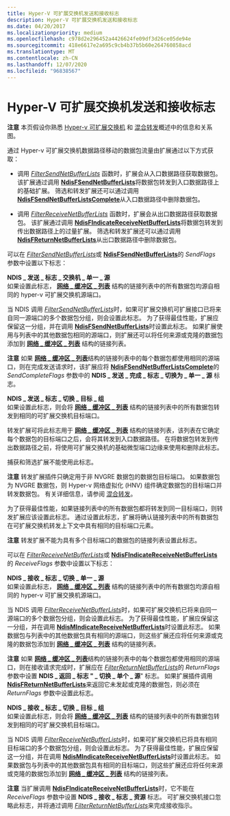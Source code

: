 ```yaml
---
title: Hyper-V 可扩展交换机发送和接收标志
description: Hyper-V 可扩展交换机发送和接收标志
ms.date: 04/20/2017
ms.localizationpriority: medium
ms.openlocfilehash: c978d2e296452a4426624fe09df3d26ce05de94e
ms.sourcegitcommit: 418e6617e2a695c9cb4b37b5b60e264760858acd
ms.translationtype: MT
ms.contentlocale: zh-CN
ms.lasthandoff: 12/07/2020
ms.locfileid: "96838567"
---
```

# <a name="hyper-v-extensible-switch-send-and-receive-flags"></a>Hyper-V 可扩展交换机发送和接收标志


**注意**  本页假设你熟悉 [Hyper-v 可扩展交换机](overview-of-the-hyper-v-extensible-switch.md) 和 [混合转发](hybrid-forwarding.md)概述中的信息和关系图。

 

通过 Hyper-v 可扩展交换机数据路径移动的数据包流量由扩展通过以下方式获取：

-   调用 [*FilterSendNetBufferLists*](/windows-hardware/drivers/ddi/ndis/nc-ndis-filter_send_net_buffer_lists) 函数时，扩展会从入口数据路径获取数据包。 该扩展通过调用 [**NdisFSendNetBufferLists**](/windows-hardware/drivers/ddi/ndis/nf-ndis-ndisfsendnetbufferlists)将数据包转发到入口数据路径上的基础扩展。 筛选和转发扩展还可以通过调用 [**NdisFSendNetBufferListsComplete**](/windows-hardware/drivers/ddi/ndis/nf-ndis-ndisfsendnetbufferlistscomplete)从入口数据路径中删除数据包。

-   调用 [*FilterReceiveNetBufferLists*](/windows-hardware/drivers/ddi/ndis/nc-ndis-filter_receive_net_buffer_lists) 函数时，扩展会从出口数据路径获取数据包。 该扩展通过调用 [**NdisFIndicateReceiveNetBufferLists**](/windows-hardware/drivers/ddi/ndis/nf-ndis-ndisfindicatereceivenetbufferlists)将数据包转发到传出数据路径上的过量扩展。 筛选和转发扩展还可以通过调用 [**NdisFReturnNetBufferLists**](/windows-hardware/drivers/ddi/ndis/nf-ndis-ndisfreturnnetbufferlists)从出口数据路径中删除数据包。

可以在 [*FilterSendNetBufferLists*](/windows-hardware/drivers/ddi/ndis/nc-ndis-filter_send_net_buffer_lists)或 [**NdisFSendNetBufferLists**](/windows-hardware/drivers/ddi/ndis/nf-ndis-ndisfsendnetbufferlists)的 *SendFlags* 参数中设置以下标志：

<a href="" id="ndis-send-flags-switch-single-source"></a>**NDIS \_ 发送 \_ 标志 \_ 交换机 \_ 单一 \_ 源**  
如果设置此标志， [**网络 \_ 缓冲区 \_ 列表**](/windows-hardware/drivers/ddi/ndis/ns-ndis-_net_buffer_list) 结构的链接列表中的所有数据包均源自相同的 hyper-v 可扩展交换机源端口。

当 NDIS 调用 [*FilterSendNetBufferLists*](/windows-hardware/drivers/ddi/ndis/nc-ndis-filter_send_net_buffer_lists)时，如果可扩展交换机可扩展接口已将来自同一源端口的多个数据包分组，则会设置此标志。 为了获得最佳性能，扩展应保留这一分组，并在调用 [**NdisFSendNetBufferLists**](/windows-hardware/drivers/ddi/ndis/nf-ndis-ndisfsendnetbufferlists)时设置此标志。 如果扩展使用与列表中的其他数据包相同的源端口，则扩展还可以将任何来源或克隆的数据包添加到 [**网络 \_ 缓冲区 \_ 列表**](/windows-hardware/drivers/ddi/ndis/ns-ndis-_net_buffer_list) 结构的链接列表。

**注意** 如果 [**网络 \_ 缓冲区 \_ 列表**](/windows-hardware/drivers/ddi/ndis/ns-ndis-_net_buffer_list)结构的链接列表中的每个数据包都使用相同的源端口，则在完成发送请求时，该扩展应将 [**NdisFSendNetBufferListsComplete**](/windows-hardware/drivers/ddi/ndis/nf-ndis-ndisfsendnetbufferlistscomplete)的 *SendCompleteFlags* 参数中的 **NDIS \_ 发送 \_ 完成 \_ 标志 \_ 切换为 \_ 单一 \_ 源** 标志。

 

<a href="" id="ndis-send-flags-switch-destination-group"></a>**NDIS \_ 发送 \_ 标志 \_ 切换 \_ 目标 \_ 组**  
如果设置此标志，则会将 [**网络 \_ 缓冲区 \_ 列表**](/windows-hardware/drivers/ddi/ndis/ns-ndis-_net_buffer_list) 结构的链接列表中的所有数据包转发到相同的可扩展交换机目标端口。

转发扩展可将此标志用于 [**网络 \_ 缓冲区 \_ 列表**](/windows-hardware/drivers/ddi/ndis/ns-ndis-_net_buffer_list) 结构的链接列表，该列表在它确定每个数据包的目标端口之后，会将其转发到入口数据路径。 在将数据包转发到传出数据路径之前，将使用可扩展交换机的基础微型端口边缘来使用和删除此标志。

捕获和筛选扩展不能使用此标志。

**注意**  转发扩展插件只确定用于非 NVGRE 数据包的数据包目标端口。 如果数据包为 NVGRE 数据包，则 Hyper-v 网络虚拟化 (HNV) 组件确定数据包的目标端口并转发数据包。 有关详细信息，请参阅 [混合转发](hybrid-forwarding.md)。

 

为了获得最佳性能，如果链接列表中的所有数据包都将转发到同一目标端口，则转发扩展应该设置此标志。 通过设置此标志，扩展将确认链接列表中的所有数据包在可扩展交换机转发上下文中具有相同的目标端口元素。

**注意**  转发扩展不能为具有多个目标端口的数据包的链接列表设置此标志。

 

可以在 [*FilterReceiveNetBufferLists*](/windows-hardware/drivers/ddi/ndis/nc-ndis-filter_receive_net_buffer_lists)或 [**NdisFIndicateReceiveNetBufferLists**](/windows-hardware/drivers/ddi/ndis/nf-ndis-ndisfindicatereceivenetbufferlists)的 *ReceiveFlags* 参数中设置以下标志：

<a href="" id="ndis-receive-flags-switch-single-source"></a>**NDIS \_ 接收 \_ 标志 \_ 切换 \_ 单一 \_ 源**  
如果设置此标志， [**网络 \_ 缓冲区 \_ 列表**](/windows-hardware/drivers/ddi/ndis/ns-ndis-_net_buffer_list) 结构的链接列表中的所有数据包均源自相同的 hyper-v 可扩展交换机源端口。

当 NDIS 调用 [*FilterReceiveNetBufferLists*](/windows-hardware/drivers/ddi/ndis/nc-ndis-filter_receive_net_buffer_lists)时，如果可扩展交换机已将来自同一源端口的多个数据包分组，则会设置此标志。 为了获得最佳性能，扩展应保留这一分组，并在调用 [**NdisMIndicateReceiveNetBufferLists**](/windows-hardware/drivers/ddi/ndis/nf-ndis-ndismindicatereceivenetbufferlists)时设置此标志。 如果数据包与列表中的其他数据包具有相同的源端口，则这些扩展还应将任何来源或克隆的数据包添加到 [**网络 \_ 缓冲区 \_ 列表**](/windows-hardware/drivers/ddi/ndis/ns-ndis-_net_buffer_list) 结构的链接列表。

**注意** 如果 [**网络 \_ 缓冲区 \_ 列表**](/windows-hardware/drivers/ddi/ndis/ns-ndis-_net_buffer_list)结构的链接列表中的每个数据包都使用相同的源端口，则在接收请求完成时，扩展应在 [*FilterReturnNetBufferLists*](/windows-hardware/drivers/ddi/ndis/nc-ndis-filter_return_net_buffer_lists)的 *ReturnFlags* 参数中设置 **NDIS \_ 返回 \_ 标志 " \_ 切换 \_ 单个 \_ 源**" 标志。 如果扩展插件调用 [**NdisFReturnNetBufferLists**](/windows-hardware/drivers/ddi/ndis/nf-ndis-ndisfreturnnetbufferlists)来返回它未发起或克隆的数据包，则必须在 *ReturnFlags* 参数中设置此标志。

 

<a href="" id="ndis-receive-flags-switch-destination-group"></a>**NDIS \_ 接收 \_ 标志 \_ 切换 \_ 目标 \_ 组**  
如果设置此标志，则会将 [**网络 \_ 缓冲区 \_ 列表**](/windows-hardware/drivers/ddi/ndis/ns-ndis-_net_buffer_list) 结构的链接列表中的所有数据包转发到相同的可扩展交换机目标端口。

当 NDIS 调用 [*FilterReceiveNetBufferLists*](/windows-hardware/drivers/ddi/ndis/nc-ndis-filter_receive_net_buffer_lists)时，如果可扩展交换机已将具有相同目标端口的多个数据包分组，则会设置此标志。 为了获得最佳性能，扩展应保留这一分组，并在调用 [**NdisMIndicateReceiveNetBufferLists**](/windows-hardware/drivers/ddi/ndis/nf-ndis-ndismindicatereceivenetbufferlists)时设置此标志。 如果数据包与列表中的其他数据包具有相同的目标端口，则这些扩展还应将任何来源或克隆的数据包添加到 [**网络 \_ 缓冲区 \_ 列表**](/windows-hardware/drivers/ddi/ndis/ns-ndis-_net_buffer_list) 结构的链接列表。

**注意** 当扩展调用 [**NdisFIndicateReceiveNetBufferLists**](/windows-hardware/drivers/ddi/ndis/nf-ndis-ndisfindicatereceivenetbufferlists)时，它不能在 *ReceiveFlags* 参数中设置 **NDIS \_ 接收 \_ 标志 \_ 资源** 标志。 可扩展交换机接口忽略此标志，并将通过调用 [*FilterReturnNetBufferLists*](/windows-hardware/drivers/ddi/ndis/nc-ndis-filter_return_net_buffer_lists)来完成接收指示。

 

 

